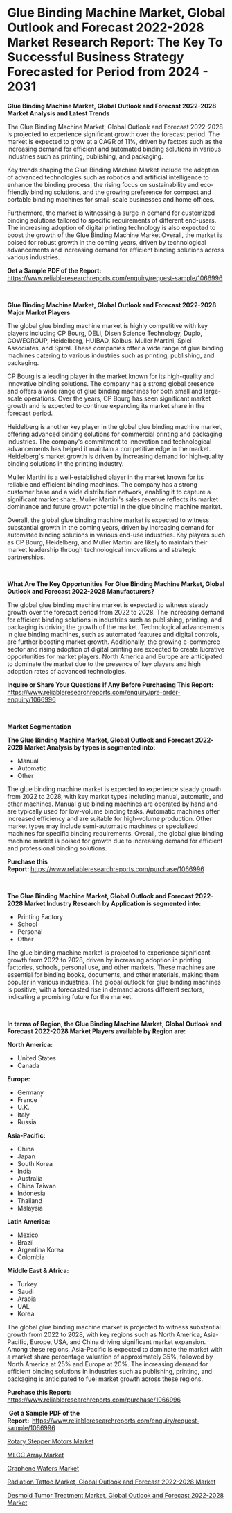<p><h1>Glue Binding Machine Market, Global Outlook and Forecast 2022-2028 Market Research Report: The Key To Successful Business Strategy Forecasted for Period from 2024 - 2031</h1></p><p><strong>Glue Binding Machine Market, Global Outlook and Forecast 2022-2028 Market Analysis and Latest Trends</strong></p>
<p><p>The Glue Binding Machine Market, Global Outlook and Forecast 2022-2028 is projected to experience significant growth over the forecast period. The market is expected to grow at a CAGR of 11%, driven by factors such as the increasing demand for efficient and automated binding solutions in various industries such as printing, publishing, and packaging. </p><p>Key trends shaping the Glue Binding Machine Market include the adoption of advanced technologies such as robotics and artificial intelligence to enhance the binding process, the rising focus on sustainability and eco-friendly binding solutions, and the growing preference for compact and portable binding machines for small-scale businesses and home offices. </p><p>Furthermore, the market is witnessing a surge in demand for customized binding solutions tailored to specific requirements of different end-users. The increasing adoption of digital printing technology is also expected to boost the growth of the Glue Binding Machine Market.Overall, the market is poised for robust growth in the coming years, driven by technological advancements and increasing demand for efficient binding solutions across various industries.</p></p>
<p><strong>Get a Sample PDF of the Report:&nbsp;</strong> <a href="https://www.reliableresearchreports.com/enquiry/request-sample/1066996">https://www.reliableresearchreports.com/enquiry/request-sample/1066996</a></p>
<p>&nbsp;</p>
<p><strong>Glue Binding Machine Market, Global Outlook and Forecast 2022-2028 Major Market Players</strong></p>
<p><p>The global glue binding machine market is highly competitive with key players including CP Bourg, DELI, Disen Science Technology, Duplo, GOWEGROUP, Heidelberg, HUIBAO, Kolbus, Muller Martini, Spiel Associates, and Spiral. These companies offer a wide range of glue binding machines catering to various industries such as printing, publishing, and packaging.</p><p>CP Bourg is a leading player in the market known for its high-quality and innovative binding solutions. The company has a strong global presence and offers a wide range of glue binding machines for both small and large-scale operations. Over the years, CP Bourg has seen significant market growth and is expected to continue expanding its market share in the forecast period.</p><p>Heidelberg is another key player in the global glue binding machine market, offering advanced binding solutions for commercial printing and packaging industries. The company's commitment to innovation and technological advancements has helped it maintain a competitive edge in the market. Heidelberg's market growth is driven by increasing demand for high-quality binding solutions in the printing industry.</p><p>Muller Martini is a well-established player in the market known for its reliable and efficient binding machines. The company has a strong customer base and a wide distribution network, enabling it to capture a significant market share. Muller Martini's sales revenue reflects its market dominance and future growth potential in the glue binding machine market.</p><p>Overall, the global glue binding machine market is expected to witness substantial growth in the coming years, driven by increasing demand for automated binding solutions in various end-use industries. Key players such as CP Bourg, Heidelberg, and Muller Martini are likely to maintain their market leadership through technological innovations and strategic partnerships.</p></p>
<p>&nbsp;</p>
<p><strong>What Are The Key Opportunities For Glue Binding Machine Market, Global Outlook and Forecast 2022-2028 Manufacturers?</strong></p>
<p><p>The global glue binding machine market is expected to witness steady growth over the forecast period from 2022 to 2028. The increasing demand for efficient binding solutions in industries such as publishing, printing, and packaging is driving the growth of the market. Technological advancements in glue binding machines, such as automated features and digital controls, are further boosting market growth. Additionally, the growing e-commerce sector and rising adoption of digital printing are expected to create lucrative opportunities for market players. North America and Europe are anticipated to dominate the market due to the presence of key players and high adoption rates of advanced technologies.</p></p>
<p><strong>Inquire or Share Your Questions If Any Before Purchasing This Report:</strong> <a href="https://www.reliableresearchreports.com/enquiry/pre-order-enquiry/1066996">https://www.reliableresearchreports.com/enquiry/pre-order-enquiry/1066996</a></p>
<p>&nbsp;</p>
<p><strong>Market Segmentation</strong></p>
<p><strong>The Glue Binding Machine Market, Global Outlook and Forecast 2022-2028 Market Analysis by types is segmented into:</strong></p>
<p><ul><li>Manual</li><li>Automatic</li><li>Other</li></ul></p>
<p><p>The glue binding machine market is expected to experience steady growth from 2022 to 2028, with key market types including manual, automatic, and other machines. Manual glue binding machines are operated by hand and are typically used for low-volume binding tasks. Automatic machines offer increased efficiency and are suitable for high-volume production. Other market types may include semi-automatic machines or specialized machines for specific binding requirements. Overall, the global glue binding machine market is poised for growth due to increasing demand for efficient and professional binding solutions.</p></p>
<p><strong>Purchase this Report:&nbsp;</strong><a href="https://www.reliableresearchreports.com/purchase/1066996">https://www.reliableresearchreports.com/purchase/1066996</a></p>
<p>&nbsp;</p>
<p><strong>The Glue Binding Machine Market, Global Outlook and Forecast 2022-2028 Market Industry Research by Application is segmented into:</strong></p>
<p><ul><li>Printing Factory</li><li>School</li><li>Personal</li><li>Other</li></ul></p>
<p><p>The glue binding machine market is projected to experience significant growth from 2022 to 2028, driven by increasing adoption in printing factories, schools, personal use, and other markets. These machines are essential for binding books, documents, and other materials, making them popular in various industries. The global outlook for glue binding machines is positive, with a forecasted rise in demand across different sectors, indicating a promising future for the market.</p></p>
<p>&nbsp;</p>
<p><strong>In terms of Region, the Glue Binding Machine Market, Global Outlook and Forecast 2022-2028 Market Players available by Region are:</strong></p>
<p>
    <p> <strong> North America: </strong>
        <ul>
            <li>United States</li>
            <li>Canada</li>
        </ul>
        </p> 
    <p> <strong> Europe: </strong>
        <ul>
            <li>Germany</li>
            <li>France</li>
            <li>U.K.</li>
            <li>Italy</li>
            <li>Russia</li>
        </ul>
        </p> 
    <p> <strong> Asia-Pacific: </strong>
        <ul>
            <li>China</li>
            <li>Japan</li>
            <li>South Korea</li>
            <li>India</li>
            <li>Australia</li>
            <li>China Taiwan</li>
            <li>Indonesia</li>
            <li>Thailand</li>
            <li>Malaysia</li>
        </ul>
        </p> 
    <p> <strong> Latin America: </strong>
        <ul>
            <li>Mexico</li>
            <li>Brazil</li>
            <li>Argentina Korea</li>
            <li>Colombia</li>
        </ul>
        </p> 
    <p> <strong> Middle East & Africa: </strong>
        <ul>
            <li>Turkey</li>
            <li>Saudi</li>
            <li>Arabia</li>
            <li>UAE</li>
            <li>Korea</li>
        </ul>
    </p>
    </p>
<p><p>The global glue binding machine market is projected to witness substantial growth from 2022 to 2028, with key regions such as North America, Asia-Pacific, Europe, USA, and China driving significant market expansion. Among these regions, Asia-Pacific is expected to dominate the market with a market share percentage valuation of approximately 35%, followed by North America at 25% and Europe at 20%. The increasing demand for efficient binding solutions in industries such as publishing, printing, and packaging is anticipated to fuel market growth across these regions.</p></p>
<p><strong>Purchase this Report: </strong><a href="https://www.reliableresearchreports.com/purchase/1066996">https://www.reliableresearchreports.com/purchase/1066996</a></p>
<p>&nbsp;<strong>Get a Sample PDF of the Report:&nbsp;&nbsp;</strong><a href="https://www.reliableresearchreports.com/enquiry/request-sample/1066996">https://www.reliableresearchreports.com/enquiry/request-sample/1066996</a></p>
<p><strong></strong></p>
<p><p><a href="https://medium.com/@emmyrolfson1925/rotary-stepper-motors-market-analysis-and-sze-forecasted-for-period-from-2024-to-2031-ca4ea1beb87e">Rotary Stepper Motors Market</a></p><p><a href="https://medium.com/@emmyrolfson1925/mlcc-array-nbsp-market-focuses-on-market-share-size-and-projected-forecast-till-2031-e71763f3f19e">MLCC Array Market</a></p><p><a href="https://medium.com/@emmyrolfson1925/graphene-wafers-market-competitive-analysis-market-trends-and-forecast-to-2031-358b1b38590d">Graphene Wafers Market</a></p><p><a href="https://github.com/lababdou/Market-Research-Report-List-1/blob/main/radiation-tattoo-market-global-outlook-and-forecast-2022-2028-market.md">Radiation Tattoo Market, Global Outlook and Forecast 2022-2028 Market</a></p><p><a href="https://github.com/antony131rp/Market-Research-Report-List-1/blob/main/desmoid-tumor-treatment-market-global-outlook-and-forecast-2022-2028-market.md">Desmoid Tumor Treatment Market, Global Outlook and Forecast 2022-2028 Market</a></p></p>